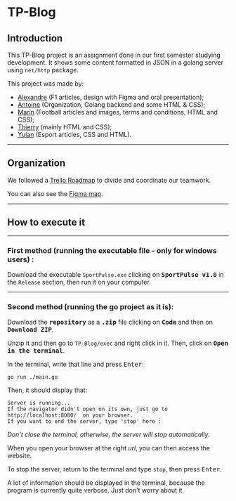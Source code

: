 # TP-Blog

## Introduction

This TP-Blog project is an assignment done in our first semester studying development. It shows some content formatted in JSON in a golang server using ```net/http``` package.

This project was made by:
- [Alexandre](https://github.com/alexxpgb) (F1 articles, design with Figma and oral presentation);
- [Antoine](https://github.com/debarbarinantoine) (Organization, Golang backend and some HTML & CSS);
- [Marin](https://github.com/harelmarin) (Football articles and images, terms and conditions, HTML and CSS);
- [Thierry](https://github.com/thierry-mous) (mainly HTML and CSS);
- [Yulan](https://github.com/yulannn) (Esport articles, CSS and HTML).

---

## Organization

We followed a [Trello Roadmap](https://trello.com/invite/b/FL92zoB0/ATTIa251e5ce304a27c302c96f73d82cd60447C5154A/repartition-travail) to divide and coordinate our teamwork.

You can also see the [Figma map](https://www.figma.com/file/Uz7Io6pV5LruYHPN2t2KKH/maquette_siteTP?type=design&node-id=0%3A1&mode=dev).

---

## How to execute it

---

### First method (running the executable file - only for windows users) :

Download the executable ```SportPulse.exe``` clicking on **<kbd>SportPulse v1.0</kbd>** in the ```Release``` section, then run it on your computer.

---

### Second method (running the go project as it is):

Download the **<kbd>repository</kbd>** as a **<kbd>.zip</kbd>** file clicking on **<kbd>Code</kbd>** and then on **<kbd>Download ZIP</kbd>**.

Unzip it and then go to ```TP-Blog/exec``` and right click in it. Then, click on **<kbd>Open in the terminal</kbd>**.

In the terminal, write that line and press <kbd>Enter</kbd>:
```
go run ./main.go
```

Then, it should display that:
```
Server is running...
If the navigator didn't open on its own, just go to  http://localhost:8080/  on your browser.
If you want to end the server, type 'stop' here :
```
_Don't close the terminal, otherwise, the server will stop automatically._

When you open your browser at the right *url*, you can then access the website.

To stop the server, return to the terminal and type ```stop```, then press <kbd>Enter</kbd>.

A lot of information should be displayed in the terminal, because the program is currently quite verbose. Just don't worry about it.
